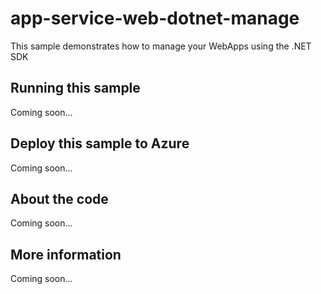 # app-service-web-dotnet-manage
This sample demonstrates how to manage your WebApps using the .NET SDK
## Running this sample
Coming soon...
## Deploy this sample to Azure
Coming soon...
## About the code
Coming soon...
## More information
Coming soon...